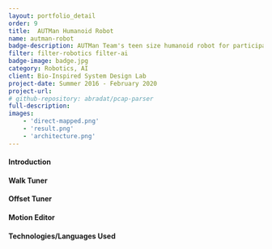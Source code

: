 ```yaml
---
layout: portfolio_detail
order: 9
title:  AUTMan Humanoid Robot
name: autman-robot
badge-description: AUTMan Team's teen size humanoid robot for participating in robocup and firacup international competitions
filter: filter-robotics filter-ai
badge-image: badge.jpg
category: Robotics, AI
client: Bio-Inspired System Design Lab
project-date: Summer 2016 - February 2020
project-url:
# github-repository: abradat/pcap-parser
full-description:
images:
    - 'direct-mapped.png'
    - 'result.png'
    - 'architecture.png'
---
```

#### Introduction
#### Walk Tuner
#### Offset Tuner
#### Motion Editor
#### Technologies/Languages Used
